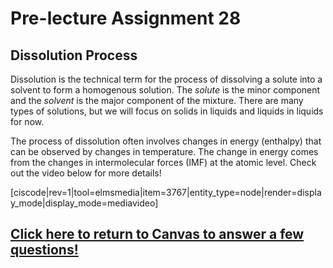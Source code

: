 <div style="float:right;margin:auto"><ebook-button title="Dissolution Process" link="https://genchem.science.psu.edu/14-1-dissolution-process"></ebook-button></div>

# Pre-lecture Assignment 28

## Dissolution Process

Dissolution is the technical term for the process of dissolving a solute into a solvent to form a homogenous solution.  The _solute_ is the minor component and the _solvent_ is the major component of the mixture.  There are many types of solutions, but we will focus on solids in liquids and liquids in liquids for now.

The process of dissolution often involves changes in energy (enthalpy) that can be observed by changes in temperature.  The change in energy comes from the changes in intermolecular forces (IMF) at the atomic level.  Check out the video below for more details! 


[ciscode|rev=1|tool=elmsmedia|item=3767|entity_type=node|render=display_mode|display_mode=mediavideo]

## [Click here to return to Canvas to answer a few questions!](https://psu.instructure.com/courses/1881362/quizzes/3332279)


